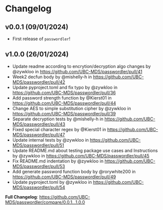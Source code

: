 # Changelog

<!--next-version-placeholder-->

## v0.0.1 (09/01/2024)

- First release of `passwordler`!

## v1.0.0 (26/01/2024)
* Update readme according to encrytion/decryption algo changes by @zywkloo in https://github.com/UBC-MDS/passwordler/pull/41
* Week2 decfun body by @mishelly-h in https://github.com/UBC-MDS/passwordler/pull/42
* Update pyproject.toml and fix typo by @zywkloo in https://github.com/UBC-MDS/passwordler/pull/36
* Add password strength function by @Kierst01 in https://github.com/UBC-MDS/passwordler/pull/44
* Change AES to simple substitution cipher by @zywkloo in https://github.com/UBC-MDS/passwordler/pull/39
* Separate decryption tests by @mishelly-h in https://github.com/UBC-MDS/passwordler/pull/43
* Fixed special character regex by @Kierst01 in https://github.com/UBC-MDS/passwordler/pull/47
* Update internal tests by @zywkloo in https://github.com/UBC-MDS/passwordler/pull/51
* Update README.md about testing package use cases and Instructions by @zywkloo in https://github.com/UBC-MDS/passwordler/pull/45
* Fix README.md indentation by @zywkloo in https://github.com/UBC-MDS/passwordler/pull/53
* Add generate password function body by @rorywhite200 in https://github.com/UBC-MDS/passwordler/pull/49
* Update pyproject.toml by @zywkloo in https://github.com/UBC-MDS/passwordler/pull/54


**Full Changelog**: https://github.com/UBC-MDS/passwordler/compare/0.0.1...1.0.0
